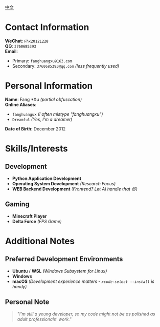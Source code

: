 [中文](README.md)
# Contact Information

**WeChat**: `Fhx20121228`  
**QQ**: `3760685393`  
**Email**:  
- Primary: `fanghuangxu@163.com`  
- Secondary: `3760685393@qq.com` *(less frequently used)*  

# Personal Information

**Name**: Fang *Xu *(partial obfuscation)*  
**Online Aliases**:  
- `fanghuangux` *(I often mistype "fanghuangxu")*  
- `Dreamful` *(Yes, I'm a dreamer)*  

**Date of Birth**: December 2012  

# Skills/Interests

## Development
- **Python Application Development**  
- **Operating System Development** *(Research Focus)*  
- **WEB Backend Development** *(Frontend? Let AI handle that 😉)*  

## Gaming
- **Minecraft Player**  
- **Delta Force** *(FPS Game)*  

# Additional Notes

## Preferred Development Environments
- **Ubuntu** / **WSL** *(Windows Subsystem for Linux)*  
- **Windows**  
- **macOS** *(Development experience matters - `xcode-select --install` is handy)*  

## Personal Note
> *"I'm still a young developer, so my code might not be as polished as adult professionals' work."*  

